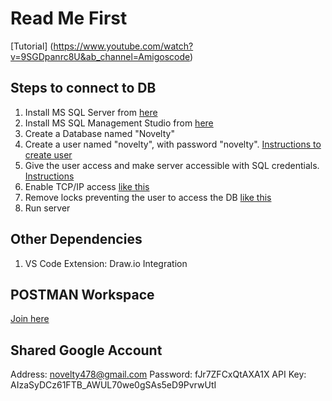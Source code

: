 # Read Me First

[Tutorial] (https://www.youtube.com/watch?v=9SGDpanrc8U&ab_channel=Amigoscode)

## Steps to connect to DB
1. Install MS SQL Server from [here](https://go.microsoft.com/fwlink/p/?linkid=2215158&clcid=0x409&culture=en-us&country=us)
2. Install MS SQL Management Studio from [here](https://aka.ms/ssmsfullsetup)
3. Create a Database named "Novelty"
4. Create a user named "novelty", with password "novelty". [Instructions to create user](https://www.guru99.com/sql-server-create-user.html)
5. Give the user access and make server accessible with SQL credentials. [Instructions](https://www.youtube.com/watch?v=-UY0fHckkGc&ab_channel=SachinSamy)
6. Enable TCP/IP access [like this](https://help.dugeo.com/m/Insight/l/438913-troubleshooting-enabling-tcp-ip-in-the-sql-server)
7. Remove locks preventing the user to access the DB [like this](https://stackoverflow.com/questions/19334041/the-select-permission-was-denied-on-the-object-users-database-xxx-schema)
8. Run server

## Other Dependencies
1. VS Code Extension: Draw.io Integration

## POSTMAN Workspace
[Join here](https://app.getpostman.com/join-team?invite_code=089ed7b6060fa53b05805c8879520973&target_code=8738a82dc9aef466de6b5aa80fd83178)

## Shared Google Account
Address: novelty478@gmail.com
Password: fJr7ZFCxQtAXA1X
API Key: AIzaSyDCz61FTB_AWUL70we0gSAs5eD9PvrwUtI